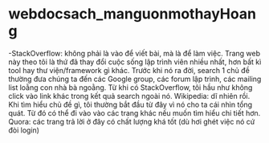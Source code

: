 # webdocsach_manguonmothayHoang
-StackOverflow: không phải là vào để viết bài, mà là để làm việc. Trang web này theo tôi là thứ đã thay đổi cuộc sống lập trình viên nhiều nhất, hơn bất kì tool hay thư viện/framework gì khác. Trước khi nó ra đời, search 1 chủ đề thường đưa chúng ta đến các Google group, các forum lập trình, các mailing list loằng con nhà bà ngoằng. Từ khi có StackOverflow, tôi hầu như không click vào link khác trong kết quả search ngoài nó.
Wikipedia: dĩ nhiên rồi. Khi tìm hiểu chủ đề gì, tôi thường bắt đầu từ đây vì nó cho ta cái nhìn tổng quát. Từ đó có thể đi vào vào các trang khác nếu muốn tìm hiểu chi tiết hơn.
Quora: các trang trả lời ở đây có chất lượng khá tốt (dù hơi ghét việc nó cứ đòi login)
